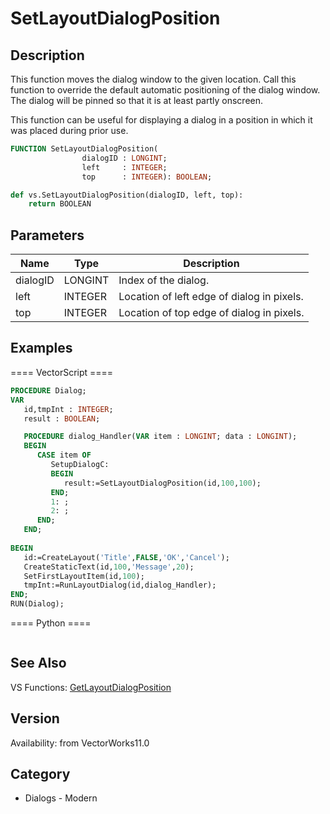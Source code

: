 # SetLayoutDialogPosition

## Description
This function moves the dialog window to the given location.  Call this function to override the default automatic positioning of the dialog window.  The dialog will be pinned so that it is at least partly onscreen.

This function can be useful for displaying a dialog in a position in which it was placed during prior use.

```pascal
FUNCTION SetLayoutDialogPosition(
				dialogID : LONGINT;
				left     : INTEGER;
				top      : INTEGER): BOOLEAN;
```

```python
def vs.SetLayoutDialogPosition(dialogID, left, top):
    return BOOLEAN
```

## Parameters
|Name|Type|Description|
|---|---|---|
|dialogID|LONGINT|Index of the dialog.|
|left|INTEGER|Location of left edge of dialog in pixels.|
|top|INTEGER|Location of top edge of dialog in pixels.|

## Examples
==== VectorScript ====
```pascal
PROCEDURE Dialog;
VAR
   id,tmpInt : INTEGER;
   result : BOOLEAN;

   PROCEDURE dialog_Handler(VAR item : LONGINT; data : LONGINT);
   BEGIN
      CASE item OF
         SetupDialogC:
         BEGIN
            result:=SetLayoutDialogPosition(id,100,100);
         END;
         1: ;
         2: ;
      END;
   END;
   
BEGIN
   id:=CreateLayout('Title',FALSE,'OK','Cancel');
   CreateStaticText(id,100,'Message',20);
   SetFirstLayoutItem(id,100);
   tmpInt:=RunLayoutDialog(id,dialog_Handler);
END;
RUN(Dialog);
```
==== Python ====
```python

```

## See Also
VS Functions:
[GetLayoutDialogPosition](GetLayoutDialogPosition.md)

## Version
Availability: from VectorWorks11.0

## Category
* Dialogs - Modern

